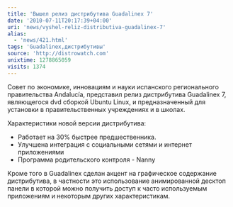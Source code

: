 ```yaml
---
title: 'Вышел релиз дистрибутива Guadalinex 7'
date: '2010-07-11T20:17:39+04:00'
uri: 'news/vyshel-reliz-distributiva-guadalinex-7'
alias: 
  - 'news/421.html'
tags: 'Guadalinex,дистрибутивы'
source: 'http://distrowatch.com'
unixtime: 1278865059
visits: 1374
---
```

Совет по экономике, инновациям и науки испанского регионального правительства Andalucía, представил релиз дистрибутива Guadalinex 7, являющегося dvd сборкой Ubuntu Linux, и предназначенный для установки в правительственных учреждениях и в школах.

Характеристики новой версии дистрибутива:

*   Работает на 30% быстрее предшественника.
*   Улучшена интеграция с социальными сетями и интернет приложениями
*   Программа  родительского контроля - Nanny

Кроме того в Guadalinex сделан акцент на графическое содержание дистрибутива, в частности это использование анимированной десктоп панели в которой можно получить доступ к часто используемым приложениям и некоторым других характеристикам.
